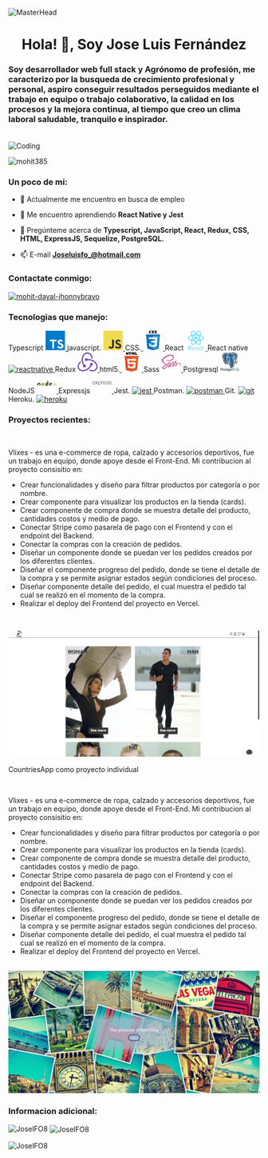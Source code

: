 ![MasterHead](https://chkskills.com/wp-content/uploads/2020/04/PNC-Animated-Banners.gif)
<h1 align="center">Hola! 👋, Soy Jose Luis Fernández</h1>

<h3 align="left">Soy desarrollador web full stack y Agrónomo de profesión, me caracterizo por la busqueda de crecimiento profesional y personal, aspiro conseguir resultados perseguidos mediante el trabajo en equipo o trabajo colaborativo, la calidad en los procesos y la mejora continua, al tiempo que creo un clima laboral saludable, tranquilo e inspirador.</h3>
<br/>

<img align="center" alt="Coding" width="400" src="https://cdn.dribbble.com/users/1162077/screenshots/3848914/programmer.gif">

<p align="left"> <img src="https://komarev.com/ghpvc/?username=mohit385&label=Profile%20views&color=0e75b6&style=flat" alt="mohit385" /> </p>

<h3 align="left">Un poco de mi:</h3>
<p align="left">

- 🔭 Actualmente me encuentro en busca de empleo

- 🌱 Me encuentro aprendiendo **React Native y Jest**

- 💬 Pregúnteme acerca de **Typescript, JavaScript, React, Redux, CSS, HTML, ExpressJS, Sequelize, PostgreSQL.**

- 📫 E-mail **Joseluisfo_@hotmail.com**

<h3 align="left">Contactate conmigo:</h3>
<p align="left">
<a href="www.linkedin.com/in/jose-luis-f-989018212" target="blank"><img align="center" src="https://raw.githubusercontent.com/rahuldkjain/github-profile-readme-generator/master/src/images/icons/Social/linked-in-alt.svg" alt="mohit-dayal-jhonnybravo" height="30" width="40" /></a>


<h3 align="left">Tecnologias que manejo:</h3>

<p align="left">
  
Typescript <a href="https://www.typescriptlang.org/" target="_blank" rel="noreferrer"> <img src="https://raw.githubusercontent.com/devicons/devicon/master/icons/typescript/typescript-original.svg" alt="typescript" width="40" height="40"/> </a>
javascript. <a href="https://developer.mozilla.org/en-US/docs/Web/JavaScript" target="_blank" rel="noreferrer"> <img src="https://raw.githubusercontent.com/devicons/devicon/master/icons/javascript/javascript-original.svg" alt="javascript" width="40" height="40"/> </a>
CSS.<a href="https://www.w3schools.com/css/" target="_blank" rel="noreferrer"> <img src="https://raw.githubusercontent.com/devicons/devicon/master/icons/css3/css3-original-wordmark.svg" alt="css3" width="40" height="40"/> </a>
React <a href="https://reactjs.org/" target="_blank" rel="noreferrer"> <img src="https://raw.githubusercontent.com/devicons/devicon/master/icons/react/react-original-wordmark.svg" alt="react" width="40" height="40"/> </a>
React native<a href="https://reactnative.dev/" target="_blank" rel="noreferrer"> <img src="https://reactnative.dev/img/header_logo.svg" alt="reactnative" width="40" height="40"/> </a>
Redux <a href="https://redux.js.org" target="_blank" rel="noreferrer"> <img src="https://raw.githubusercontent.com/devicons/devicon/master/icons/redux/redux-original.svg" alt="redux" width="40" height="40"/> </a>
html5.<a href="https://www.w3.org/html/" target="_blank" rel="noreferrer"> <img src="https://raw.githubusercontent.com/devicons/devicon/master/icons/html5/html5-original-wordmark.svg" alt="html5" width="40" height="40"/> </a>
Sass <a href="https://sass-lang.com" target="_blank" rel="noreferrer"> <img src="https://raw.githubusercontent.com/devicons/devicon/master/icons/sass/sass-original.svg" alt="sass" width="40" height="40"/> </a>
Postgresql <a href="https://www.postgresql.org" target="_blank" rel="noreferrer"> <img src="https://raw.githubusercontent.com/devicons/devicon/master/icons/postgresql/postgresql-original-wordmark.svg" alt="postgresql" width="40" height="40"/> </a>
NodeJS <a href="https://nodejs.org" target="_blank" rel="noreferrer"> <img src="https://raw.githubusercontent.com/devicons/devicon/master/icons/nodejs/nodejs-original-wordmark.svg" alt="nodejs" width="40" height="40"/> </a>
Expressjs <a href="https://expressjs.com" target="_blank" rel="noreferrer"> <img src="https://raw.githubusercontent.com/devicons/devicon/master/icons/express/express-original-wordmark.svg" alt="express" width="40" height="40"/> </a>
Jest. <a href="https://jestjs.io" target="_blank" rel="noreferrer"> <img src="https://www.vectorlogo.zone/logos/jestjsio/jestjsio-icon.svg" alt="jest" width="40" height="40"/> </a>
Postman. <a href="https://postman.com" target="_blank" rel="noreferrer"> <img src="https://www.vectorlogo.zone/logos/getpostman/getpostman-icon.svg" alt="postman" width="40" height="40"/> </a>
Git. <a href="https://git-scm.com/" target="_blank" rel="noreferrer"> <img src="https://www.vectorlogo.zone/logos/git-scm/git-scm-icon.svg" alt="git" width="40" height="40"/> </a>
Heroku. <a href="https://heroku.com" target="_blank" rel="noreferrer"> <img src="https://www.vectorlogo.zone/logos/heroku/heroku-icon.svg" alt="heroku" width="40" height="40"/> </a>

</p>

<h3 align="left">Proyectos recientes:</h3> <br>

<p> Vlixes - es una e-commerce de ropa, calzado y accesorios deportivos, fue un trabajo en equipo, donde apoye desde el Front-End. Mi contribucion al proyecto consisitio en: 
</p> 
<ul>
<li>
Crear funcionalidades y diseño para filtrar productos por categoría o por nombre.
</li>

<li>
Crear componente para visualizar los productos en la tienda (cards).
</li>

<li>
Crear componente de compra donde se muestra detalle del producto, cantidades costos y medio de pago.
</li>

<li>
Conectar Stripe como pasarela de pago con el Frontend y con el endpoint del Backend.
</li>

<li>
Conectar la compras con la creación de pedidos.
</li>

<li>
Diseñar un componente donde se puedan ver los pedidos creados por los diferentes clientes.
</li>

<li>
Diseñar el componente progreso del pedido, donde se tiene el detalle de la compra y se permite asignar estados según condiciones del proceso. 
</li>

<li>
Diseñar componente detalle del pedido, el cual muestra el pedido tal cual se realizó en el momento de la compra.
</li>

<li>
Realizar el deploy del Frontend del proyecto en Vercel.
</li>

</ul>
<br>

<a href="https://sport-shop-client.vercel.app"> <img src="https://github.com/JoselFO8/JoselFO8/blob/main/Vlixes.GIF" alt="e-commerce"/> </a> <br>

<p>CountriesApp como proyecto individual</p>
<br>

<p> Vlixes - es una e-commerce de ropa, calzado y accesorios deportivos, fue un trabajo en equipo, donde apoye desde el Front-End. Mi contribucion al proyecto consisitio en: 
</p> 
<ul>
<li>
Crear funcionalidades y diseño para filtrar productos por categoría o por nombre.
</li>

<li>
Crear componente para visualizar los productos en la tienda (cards).
</li>

<li>
Crear componente de compra donde se muestra detalle del producto, cantidades costos y medio de pago.
</li>

<li>
Conectar Stripe como pasarela de pago con el Frontend y con el endpoint del Backend.
</li>

<li>
Conectar la compras con la creación de pedidos.
</li>

<li>
Diseñar un componente donde se puedan ver los pedidos creados por los diferentes clientes.
</li>

<li>
Diseñar el componente progreso del pedido, donde se tiene el detalle de la compra y se permite asignar estados según condiciones del proceso. 
</li>

<li>
Diseñar componente detalle del pedido, el cual muestra el pedido tal cual se realizó en el momento de la compra.
</li>

<li>
Realizar el deploy del Frontend del proyecto en Vercel.
</li>

</ul>
<br>

<a href="https://countries-client-pi.vercel.app/">
<img src="https://github.com/JoselFO8/JoselFO8/blob/main/CountriesApp.gif" alt="CountriesApp"/> 
</a> <br>

<h3 align="left">Informacion adicional:</h3>

<p><img align="left" src="https://github-readme-stats.vercel.app/api/top-langs?username=JoselFO8&show_icons=true&locale=en&layout=compact" alt="JoselFO8" /></p>

<p>&nbsp;<img align="center" src="https://github-readme-stats.vercel.app/api?username=JoselFO8&show_icons=true&locale=en" alt="JoselFO8" /></p>

<p><img align="center" src="https://github-readme-streak-stats.herokuapp.com/?user=JoselFO8&" alt="JoselFO8" /></p>
